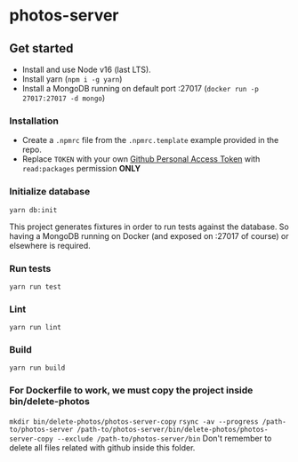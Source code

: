 # photos-server

## Get started
- Install and use Node v16 (last LTS).
- Install yarn (```npm i -g yarn```)
- Install a MongoDB running on default port :27017 (```docker run -p 27017:27017 -d mongo```)

### Installation
- Create a `.npmrc` file from the `.npmrc.template` example provided in the repo.
- Replace `TOKEN` with your own [Github Personal Access Token](https://docs.github.com/en/github/authenticating-to-github/keeping-your-account-and-data-secure/creating-a-personal-access-token) with `read:packages` permission **ONLY**

### Initialize database
```yarn db:init```

This project generates fixtures in order to run tests against the database. So having a MongoDB running on Docker (and exposed on :27017 of course) or elsewhere is required.

### Run tests
```yarn run test```

### Lint
```yarn run lint```

### Build
```yarn run build```

### For Dockerfile to work, we must copy the project inside bin/delete-photos
```mkdir bin/delete-photos/photos-server-copy```
```rsync -av --progress /path-to/photos-server /path-to/photos-server/bin/delete-photos/photos-server-copy --exclude /path-to/photos-server/bin```
Don't remember to delete all files related with github inside this folder.
